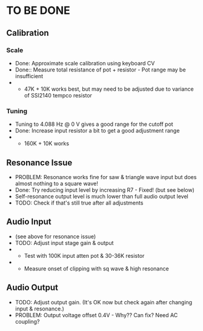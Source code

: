 # TO BE DONE

## Calibration
### Scale
* Done: Approximate scale calibration using keyboard CV
* Done:: Measure total resistance of pot + resistor - Pot range may be insufficient
* * 47K + 10K works best, but may need to be adjusted due to variance of SSI2140 tempco resistor
### Tuning
* Tuning to 4.088 Hz @ 0 V gives a good range for the cutoff pot
* Done: Increase input resistor a bit to get a good adjustment range
* * 160K + 10K works

## Resonance Issue
* PROBLEM: Resonance works fine for saw & triangle wave input but does almost nothing to a square wave!
* Done: Try reducing input level by increasing R7 - Fixed! (but see below)
* Self-resonance output level is much lower than full audio output level
* TODO: Check if that's still true after all adjustments

## Audio Input
* (see above for resonance issue)
* TODO: Adjust input stage gain & output
* * Test with 100K input atten pot & 30-36K resistor
* * Measure onset of clipping with sq wave & high resonance

## Audio Output
* TODO: Adjust output gain. (It's OK now but check again after changing input & resonance.)
* PROBLEM: Output voltage offset 0.4V - Why?? Can fix? Need AC coupling?
